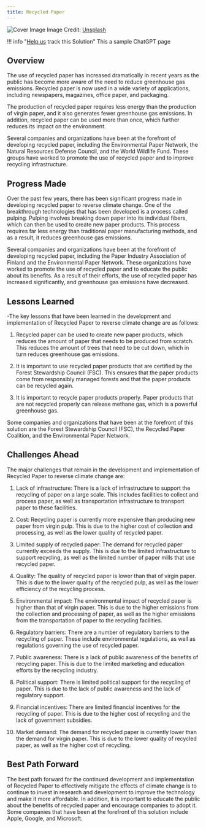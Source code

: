 ```yaml
---
title: Recycled Paper
---
```


![Cover Image](https://images.unsplash.com/photo-1637325258040-d2f09636ecf6?crop=entropy&cs=tinysrgb&fit=max&fm=jpg&ixid=M3w0NDYzODh8MHwxfHNlYXJjaHwxfHxSZWN5Y2xlZCUyMFBhcGVyfGVufDB8fHx8MTY4Mzc1MzMwMHww&ixlib=rb-4.0.3&q=80&w=1080)
Image Credit: [Unsplash](https://unsplash.com/@joaovtrduarte)

!!! info "[Help us](../../contribute) track this Solution"
    This a sample ChatGPT page

## Overview

The use of recycled paper has increased dramatically in recent years as the public has become more aware of the need to reduce greenhouse gas emissions. Recycled paper is now used in a wide variety of applications, including newspapers, magazines, office paper, and packaging.

The production of recycled paper requires less energy than the production of virgin paper, and it also generates fewer greenhouse gas emissions. In addition, recycled paper can be used more than once, which further reduces its impact on the environment.

Several companies and organizations have been at the forefront of developing recycled paper, including the Environmental Paper Network, the Natural Resources Defense Council, and the World Wildlife Fund. These groups have worked to promote the use of recycled paper and to improve recycling infrastructure.

## Progress Made

Over the past few years, there has been significant progress made in developing recycled paper to reverse climate change. One of the breakthrough technologies that has been developed is a process called pulping. Pulping involves breaking down paper into its individual fibers, which can then be used to create new paper products. This process requires far less energy than traditional paper manufacturing methods, and as a result, it reduces greenhouse gas emissions.

Several companies and organizations have been at the forefront of developing recycled paper, including the Paper Industry Association of Finland and the Environmental Paper Network. These organizations have worked to promote the use of recycled paper and to educate the public about its benefits. As a result of their efforts, the use of recycled paper has increased significantly, and greenhouse gas emissions have decreased.

## Lessons Learned

-The key lessons that have been learned in the development and implementation of Recycled Paper to reverse climate change are as follows: 

1. Recycled paper can be used to create new paper products, which reduces the amount of paper that needs to be produced from scratch. This reduces the amount of trees that need to be cut down, which in turn reduces greenhouse gas emissions.

2. It is important to use recycled paper products that are certified by the Forest Stewardship Council (FSC). This ensures that the paper products come from responsibly managed forests and that the paper products can be recycled again.

3. It is important to recycle paper products properly. Paper products that are not recycled properly can release methane gas, which is a powerful greenhouse gas.

Some companies and organizations that have been at the forefront of this solution are the Forest Stewardship Council (FSC), the Recycled Paper Coalition, and the Environmental Paper Network.

## Challenges Ahead

The major challenges that remain in the development and implementation of Recycled Paper to reverse climate change are:

1. Lack of infrastructure: There is a lack of infrastructure to support the recycling of paper on a large scale. This includes facilities to collect and process paper, as well as transportation infrastructure to transport paper to these facilities.

2. Cost: Recycling paper is currently more expensive than producing new paper from virgin pulp. This is due to the higher cost of collection and processing, as well as the lower quality of recycled paper.

3. Limited supply of recycled paper: The demand for recycled paper currently exceeds the supply. This is due to the limited infrastructure to support recycling, as well as the limited number of paper mills that use recycled paper.

4. Quality: The quality of recycled paper is lower than that of virgin paper. This is due to the lower quality of the recycled pulp, as well as the lower efficiency of the recycling process.

5. Environmental impact: The environmental impact of recycled paper is higher than that of virgin paper. This is due to the higher emissions from the collection and processing of paper, as well as the higher emissions from the transportation of paper to the recycling facilities.

6. Regulatory barriers: There are a number of regulatory barriers to the recycling of paper. These include environmental regulations, as well as regulations governing the use of recycled paper.

7. Public awareness: There is a lack of public awareness of the benefits of recycling paper. This is due to the limited marketing and education efforts by the recycling industry.

8. Political support: There is limited political support for the recycling of paper. This is due to the lack of public awareness and the lack of regulatory support.

9. Financial incentives: There are limited financial incentives for the recycling of paper. This is due to the higher cost of recycling and the lack of government subsidies.

10. Market demand: The demand for recycled paper is currently lower than the demand for virgin paper. This is due to the lower quality of recycled paper, as well as the higher cost of recycling.

## Best Path Forward

The best path forward for the continued development and implementation of Recycled Paper to effectively mitigate the effects of climate change is to continue to invest in research and development to improve the technology and make it more affordable. In addition, it is important to educate the public about the benefits of recycled paper and encourage companies to adopt it. Some companies that have been at the forefront of this solution include Apple, Google, and Microsoft.
